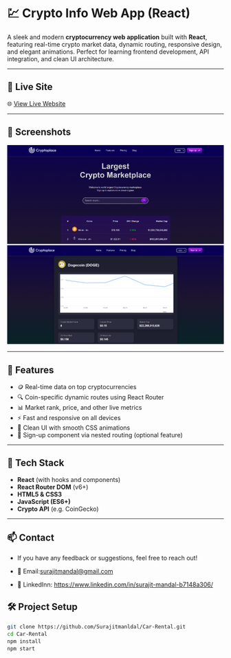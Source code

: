# 💹 Crypto Info Web App (React)

A sleek and modern **cryptocurrency web application** built with **React**, featuring real-time crypto market data, dynamic routing, responsive design, and elegant animations. Perfect for learning frontend development, API integration, and clean UI architecture.

---

## 🔗 Live Site

🌐 [View Live Website](https://cryptoplacepricecom.netlify.app/)

---

## 📸 Screenshots


![Home Page](src/assets/screenshots/homeCoin.png)  
![Coin Details](./src/assets/screenshots/coin.png)

---

## 🌟 Features

- 🪙 Real-time data on top cryptocurrencies
- 🔍 Coin-specific dynamic routes using React Router
- 📊 Market rank, price, and other live metrics
- ⚡ Fast and responsive on all devices
- 🎨 Clean UI with smooth CSS animations
- 🔐 Sign-up component via nested routing (optional feature)

---

## 🚀 Tech Stack

- **React** (with hooks and components)
- **React Router DOM** (v6+)
- **HTML5 & CSS3**
- **JavaScript (ES6+)**
- **Crypto API** (e.g. CoinGecko)

---

## 📫 Contact
- If you have any feedback or suggestions, feel free to reach out!

- 📧 Email:surajitmandal@gmail.com

- 💼 LinkedInn: https://www.linkedin.com/in/surajit-mandal-b7148a306/

## 🛠️ Project Setup

```bash
git clone https://github.com/Surajitmanldal/Car-Rental.git
cd Car-Rental
npm install
npm start


